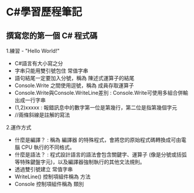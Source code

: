 # C#學習歷程筆記

## 撰寫您的第一個 C# 程式碼  
1.練習 - "Hello World!"  
- C#語言有大小寫之分  
- 字串只能用雙引號包住 常值字串  
- 語句結尾一定要加入分號，稱為 陳述式運算子的結尾   
- Console.Write 之間使用逗號，稱為 成員存取運算子  
- Console.Write與Console.WriteLine差別 : Console.Write可使用多組合併輸出成一行字串  
- (1,2)xxxxx : 報錯訊息中的數字第一位是第幾行，第二位是指第幾個字元  
- //兩條斜線是註解的寫法  

2.運作方式  
- 什麼是編譯？ :  稱為 編譯器 的特殊程式，會將您的原始程式碼轉換成可由電腦 CPU 執行的不同格式。  
- 什麼是語法？ : 程式設計語言的語法會包含關鍵字、運算子 (像是分號或括弧等特殊鍵盤字元)，以及編譯器強制執行的其他文法規則。  
- 透過雙引號建立 常值字串  
- WriteLine() 控制項組件稱為 方法
- Console 控制項組件稱為 類別


